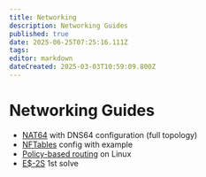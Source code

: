 ```yaml
---
title: Networking
description: Networking Guides
published: true
date: 2025-06-25T07:25:16.111Z
tags: 
editor: markdown
dateCreated: 2025-03-03T10:59:09.800Z
---
```


# Networking Guides

- [NAT64](/networking/nat64) with DNS64 configuration (full topology)
- [NFTables](/networking/nftables) config with example
- [Policy-based routing](/networking/linux-pbr) on Linux
- [E$-2S](/networking/es2s-first) 1st solve